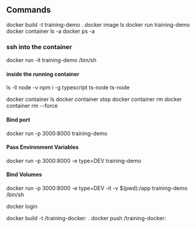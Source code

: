 ## Commands

docker build -t training-demo .
docker image ls
docker run training-demo
docker container ls -a
docker ps -a

### ssh into the container
docker run -it training-demo /bin/sh

#### inside the running container
ls -ll
node -v
npm i -g typescript ts-node
ts-node


docker container ls
docker container stop <id>
docker container rm <id>
docker container rm <id> --force

#### Bind port
docker run -p 3000:8000 training-demo

#### Pass Environment Variables
docker run -p 3000:8000 -e type=DEV training-demo

#### Bind Volumes
docker run -p 3000:8000 -e type=DEV -it -v $(pwd):/app  training-demo /bin/sh

docker login

docker build -t <docker-username>/training-docker:<version-tag> .
docker push <docker-username>/training-docker:<version-tag> 